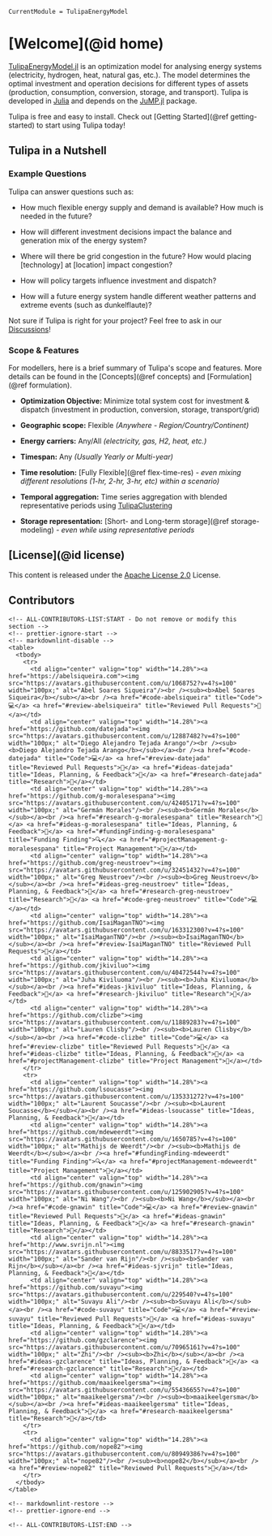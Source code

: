 ```@meta
CurrentModule = TulipaEnergyModel
```

# [Welcome](@id home)

[TulipaEnergyModel.jl](https://github.com/TulipaEnergy/TulipaEnergyModel.jl) is an optimization model for analysing energy systems (electricity, hydrogen, heat, natural gas, etc.). The model determines the optimal investment and operation decisions for different types of assets (production, consumption, conversion, storage, and transport). Tulipa is developed in [Julia](https://julialang.org/) and depends on the [JuMP.jl](https://github.com/jump-dev/JuMP.jl) package.

Tulipa is free and easy to install. Check out [Getting Started](@ref getting-started) to start using Tulipa today!

## Tulipa in a Nutshell

### Example Questions

Tulipa can answer questions such as:

- How much flexible energy supply and demand is available? How much is needed in the future?

- How will different investment decisions impact the balance and generation mix of the energy system?

- Where will there be grid congestion in the future? How would placing [technology] at [location] impact congestion?

- How will policy targets influence investment and dispatch?

- How will a future energy system handle different weather patterns and extreme events (such as dunkelflaute)?

Not sure if Tulipa is right for your project? Feel free to ask in our [Discussions](https://github.com/TulipaEnergy/TulipaEnergyModel.jl/discussions/categories/q-a)!

### Scope & Features

For modellers, here is a brief summary of Tulipa's scope and features. More details can be found in the [Concepts](@ref concepts) and [Formulation](@ref formulation).

- **Optimization Objective:** Minimize total system cost for investment & dispatch (investment in production, conversion, storage, transport/grid)

- **Geographic scope:** Flexible *(Anywhere - Region/Country/Continent)*

- **Energy carriers:** Any/All *(electricity, gas, H2, heat, etc.)*

- **Timespan:** Any *(Usually Yearly or Multi-year)*

- **Time resolution:** [Fully Flexible](@ref flex-time-res) *- even mixing different resolutions (1-hr, 2-hr, 3-hr, etc) within a scenario)*

- **Temporal aggregation:** Time series aggregation with blended representative periods using [TulipaClustering](https://github.com/TulipaEnergy/TulipaClustering.jl)

- **Storage representation:** [Short- and Long-term storage](@ref storage-modeling) *- even while using representative periods*

## [License](@id license)

This content is released under the [Apache License 2.0](https://www.apache.org/licenses/LICENSE-2.0) License.

## Contributors

```@raw html
<!-- ALL-CONTRIBUTORS-LIST:START - Do not remove or modify this section -->
<!-- prettier-ignore-start -->
<!-- markdownlint-disable -->
<table>
  <tbody>
    <tr>
      <td align="center" valign="top" width="14.28%"><a href="https://abelsiqueira.com"><img src="https://avatars.githubusercontent.com/u/1068752?v=4?s=100" width="100px;" alt="Abel Soares Siqueira"/><br /><sub><b>Abel Soares Siqueira</b></sub></a><br /><a href="#code-abelsiqueira" title="Code">💻</a> <a href="#review-abelsiqueira" title="Reviewed Pull Requests">👀</a></td>
      <td align="center" valign="top" width="14.28%"><a href="https://github.com/datejada"><img src="https://avatars.githubusercontent.com/u/12887482?v=4?s=100" width="100px;" alt="Diego Alejandro Tejada Arango"/><br /><sub><b>Diego Alejandro Tejada Arango</b></sub></a><br /><a href="#code-datejada" title="Code">💻</a> <a href="#review-datejada" title="Reviewed Pull Requests">👀</a> <a href="#ideas-datejada" title="Ideas, Planning, & Feedback">🤔</a> <a href="#research-datejada" title="Research">🔬</a></td>
      <td align="center" valign="top" width="14.28%"><a href="https://github.com/g-moralesespana"><img src="https://avatars.githubusercontent.com/u/42405171?v=4?s=100" width="100px;" alt="Germán Morales"/><br /><sub><b>Germán Morales</b></sub></a><br /><a href="#research-g-moralesespana" title="Research">🔬</a> <a href="#ideas-g-moralesespana" title="Ideas, Planning, & Feedback">🤔</a> <a href="#fundingFinding-g-moralesespana" title="Funding Finding">🔍</a> <a href="#projectManagement-g-moralesespana" title="Project Management">📆</a></td>
      <td align="center" valign="top" width="14.28%"><a href="https://github.com/greg-neustroev"><img src="https://avatars.githubusercontent.com/u/32451432?v=4?s=100" width="100px;" alt="Greg Neustroev"/><br /><sub><b>Greg Neustroev</b></sub></a><br /><a href="#ideas-greg-neustroev" title="Ideas, Planning, & Feedback">🤔</a> <a href="#research-greg-neustroev" title="Research">🔬</a> <a href="#code-greg-neustroev" title="Code">💻</a></td>
      <td align="center" valign="top" width="14.28%"><a href="https://github.com/IsaiMaganTNO"><img src="https://avatars.githubusercontent.com/u/163312300?v=4?s=100" width="100px;" alt="IsaiMaganTNO"/><br /><sub><b>IsaiMaganTNO</b></sub></a><br /><a href="#review-IsaiMaganTNO" title="Reviewed Pull Requests">👀</a></td>
      <td align="center" valign="top" width="14.28%"><a href="https://github.com/jkiviluo"><img src="https://avatars.githubusercontent.com/u/40472544?v=4?s=100" width="100px;" alt="Juha Kiviluoma"/><br /><sub><b>Juha Kiviluoma</b></sub></a><br /><a href="#ideas-jkiviluo" title="Ideas, Planning, & Feedback">🤔</a> <a href="#research-jkiviluo" title="Research">🔬</a></td>
      <td align="center" valign="top" width="14.28%"><a href="https://github.com/clizbe"><img src="https://avatars.githubusercontent.com/u/11889283?v=4?s=100" width="100px;" alt="Lauren Clisby"/><br /><sub><b>Lauren Clisby</b></sub></a><br /><a href="#code-clizbe" title="Code">💻</a> <a href="#review-clizbe" title="Reviewed Pull Requests">👀</a> <a href="#ideas-clizbe" title="Ideas, Planning, & Feedback">🤔</a> <a href="#projectManagement-clizbe" title="Project Management">📆</a></td>
    </tr>
    <tr>
      <td align="center" valign="top" width="14.28%"><a href="https://github.com/lsoucasse"><img src="https://avatars.githubusercontent.com/u/135331272?v=4?s=100" width="100px;" alt="Laurent Soucasse"/><br /><sub><b>Laurent Soucasse</b></sub></a><br /><a href="#ideas-lsoucasse" title="Ideas, Planning, & Feedback">🤔</a></td>
      <td align="center" valign="top" width="14.28%"><a href="https://github.com/mdeweerdt"><img src="https://avatars.githubusercontent.com/u/1650785?v=4?s=100" width="100px;" alt="Mathijs de Weerdt"/><br /><sub><b>Mathijs de Weerdt</b></sub></a><br /><a href="#fundingFinding-mdeweerdt" title="Funding Finding">🔍</a> <a href="#projectManagement-mdeweerdt" title="Project Management">📆</a></td>
      <td align="center" valign="top" width="14.28%"><a href="https://github.com/gnawin"><img src="https://avatars.githubusercontent.com/u/125902905?v=4?s=100" width="100px;" alt="Ni Wang"/><br /><sub><b>Ni Wang</b></sub></a><br /><a href="#code-gnawin" title="Code">💻</a> <a href="#review-gnawin" title="Reviewed Pull Requests">👀</a> <a href="#ideas-gnawin" title="Ideas, Planning, & Feedback">🤔</a> <a href="#research-gnawin" title="Research">🔬</a></td>
      <td align="center" valign="top" width="14.28%"><a href="http://www.svrijn.nl"><img src="https://avatars.githubusercontent.com/u/8833517?v=4?s=100" width="100px;" alt="Sander van Rijn"/><br /><sub><b>Sander van Rijn</b></sub></a><br /><a href="#ideas-sjvrijn" title="Ideas, Planning, & Feedback">🤔</a></td>
      <td align="center" valign="top" width="14.28%"><a href="https://github.com/suvayu"><img src="https://avatars.githubusercontent.com/u/229540?v=4?s=100" width="100px;" alt="Suvayu Ali"/><br /><sub><b>Suvayu Ali</b></sub></a><br /><a href="#code-suvayu" title="Code">💻</a> <a href="#review-suvayu" title="Reviewed Pull Requests">👀</a> <a href="#ideas-suvayu" title="Ideas, Planning, & Feedback">🤔</a></td>
      <td align="center" valign="top" width="14.28%"><a href="https://github.com/gzclarence"><img src="https://avatars.githubusercontent.com/u/70965161?v=4?s=100" width="100px;" alt="Zhi"/><br /><sub><b>Zhi</b></sub></a><br /><a href="#ideas-gzclarence" title="Ideas, Planning, & Feedback">🤔</a> <a href="#research-gzclarence" title="Research">🔬</a></td>
      <td align="center" valign="top" width="14.28%"><a href="https://github.com/maaikeelgersma"><img src="https://avatars.githubusercontent.com/u/55436655?v=4?s=100" width="100px;" alt="maaikeelgersma"/><br /><sub><b>maaikeelgersma</b></sub></a><br /><a href="#ideas-maaikeelgersma" title="Ideas, Planning, & Feedback">🤔</a> <a href="#research-maaikeelgersma" title="Research">🔬</a></td>
    </tr>
    <tr>
      <td align="center" valign="top" width="14.28%"><a href="https://github.com/nope82"><img src="https://avatars.githubusercontent.com/u/80949386?v=4?s=100" width="100px;" alt="nope82"/><br /><sub><b>nope82</b></sub></a><br /><a href="#review-nope82" title="Reviewed Pull Requests">👀</a></td>
    </tr>
  </tbody>
</table>

<!-- markdownlint-restore -->
<!-- prettier-ignore-end -->

<!-- ALL-CONTRIBUTORS-LIST:END -->
```
